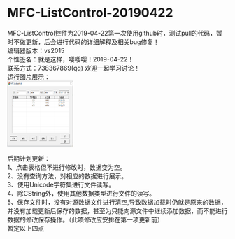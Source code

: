 # MFC-ListControl-20190422
MFC-ListControl控件为2019-04-22第一次使用github时，测试pull的代码，暂时不做更新，后会进行代码的详细解释及相关bug修复！<br>
编辑器版本：vs2015<br>
个性签名：就是这样，嘤嘤嘤！2019-04-22！<br>
联系方式：738367869(qq) 欢迎一起学习讨论！<br>
运行图片展示：<br>
<img width="150" height="150" src="https://github.com/Qianzujin/MFC-ListControl-20190422/blob/master/MFC-ListControl/ListControl.png"/></div>

后期计划更新： <br>
1、点击表格但不进行修改时，数据变为空。<br>
2、没有查询方法，对相应的数据进行展示。<br>
3、使用Unicode字符集进行文件读写。<br>
4、除CString外，使用其他数据类型进行文件的读写。<br>
5、保存文件时，没有对源数据文件进行清空,导致数据加载时仍就是原来的数据，并没有加载更新后保存的数据，甚至为只能向源文件中继续添加数据，而不能进行数据的修改保存操作。（此项修改应安排在第一项更新前）<br>
暂定以上四点<br>
